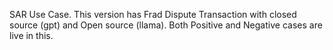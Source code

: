 SAR Use Case.
This version has Frad Dispute Transaction with closed source (gpt) and Open source (llama).
Both Positive and Negative cases are live in this.
